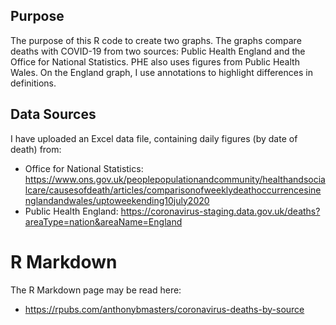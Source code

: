 ## Purpose
The purpose of this R code to create two graphs.
The graphs compare deaths with COVID-19 from two sources: Public Health England and the Office for National Statistics.
PHE also uses figures from Public Health Wales.
On the England graph, I use annotations to highlight differences in definitions.

## Data Sources
I have uploaded an Excel data file, containing daily figures (by date of death) from:
- Office for National Statistics: https://www.ons.gov.uk/peoplepopulationandcommunity/healthandsocialcare/causesofdeath/articles/comparisonofweeklydeathoccurrencesinenglandandwales/uptoweekending10july2020
- Public Health England: https://coronavirus-staging.data.gov.uk/deaths?areaType=nation&areaName=England

# R Markdown
The R Markdown page may be read here:
- https://rpubs.com/anthonybmasters/coronavirus-deaths-by-source
